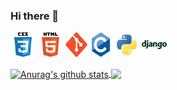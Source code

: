 ### Hi there 👋

<!--
**IsaacJSandovalC/IsaacJSandovalC** is a ✨ _special_ ✨ repository because its `README.md` (this file) appears on your GitHub profile.

Here are some ideas to get you started:

- 🔭 I’m currently working on ...
- 🌱 I’m currently learning ...
- 👯 I’m looking to collaborate on ...
- 🤔 I’m looking for help with ...
- 💬 Ask me about ...
- 📫 How to reach me: ...
- 😄 Pronouns: ...
- ⚡ Fun fact: ...
-->


<p aling="left">
    <img src="https://github.com/devicons/devicon/blob/master/icons/css3/css3-original-wordmark.svg" title="HTML" alt="HTML" width="40" height="40"/>
    <img src="https://github.com/devicons/devicon/blob/master/icons/html5/html5-original-wordmark.svg" title="CSS" alt="CSS" width="40" height="40"/>
    <img src="https://github.com/devicons/devicon/blob/master/icons/git/git-original.svg" title="GIT" alt="GIT" width="35" height="40"/> 
    <img src="https://github.com/devicons/devicon/blob/master/icons/c/c-original.svg" title="C" alt="C" width="35" height="40"/>  
    <img src="https://github.com/devicons/devicon/blob/master/icons/python/python-original.svg" title="PYTHON" alt="PYTHON" width="40" height="40"/> 
    <img src="https://github.com/devicons/devicon/blob/master/icons/django/django-plain-wordmark.svg" title="Django" alt="Django" width="40" height="40"/>
</p> 



<a href="https://github.com/IsaacJSandovalC">
    <img align="center" src="https://github-readme-stats.vercel.app/api?username=IsaacJSandovalC&show_icons=true&include_all_commits=true&theme=buefy&hide_border=true" alt="Anurag's github stats" />
</a> 
<a href="https://github.com/IsaacJSandovalC">
    <img align="center" src="https://github-readme-stats.vercel.app/api/top-langs/?username=IsaacJSandovalC&layout=compact&theme=buefy&hide_border=true" />
</a> 
